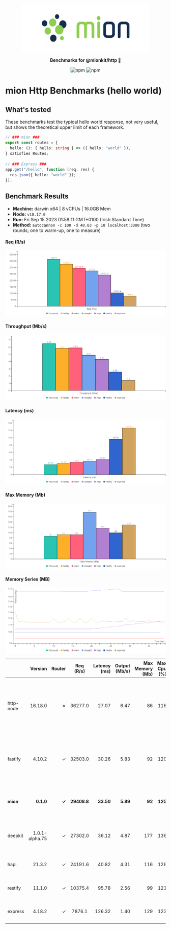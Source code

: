 <p align="center">
  <picture>
    <source media="(prefers-color-scheme: dark)" srcset="./assets/public/logo-dark.svg?raw=true">
    <source media="(prefers-color-scheme: light)" srcset="./assets/public/logo.svg?raw=true">
    <img alt='mion, a mikro kit for Typescript Serverless APIs' src='./assets/public/logo.svg?raw=true' width="403" height="150">
  </picture>
</p>

<p align="center">
  <strong>Benchmarks for  @mionkit/http 🚀</strong><br/>
</p>

<p align=center>
  <img src="https://img.shields.io/badge/code_style-prettier-ff69b4.svg?style=flat-square&maxAge=99999999" alt="npm"  style="max-width:100%;">
  <img src="https://img.shields.io/badge/license-MIT-97ca00.svg?style=flat-square&maxAge=99999999" alt="npm"  style="max-width:100%;">
</p>

# mion Http Benchmarks (hello world)

## What's tested

These benchmarks test the typical hello world response, not very useful, but shows the theoretical upper limit of each framework.

```ts
// ### mion ###
export const routes = {
  hello: (): { hello: string } => ({ hello: "world" }),
} satisfies Routes;

// ### Express ###
app.get("/hello", function (req, res) {
  res.json({ hello: "world" });
});
```

## Benchmark Results

* __Machine:__ darwin x64 | 8 vCPUs | 16.0GB Mem
* __Node:__ `v18.17.0`
* __Run:__ Fri Sep 15 2023 01:58:11 GMT+0100 (Irish Standard Time)
* __Method:__ `autocannon -c 100 -d 40.03 -p 10 localhost:3000` (two rounds; one to warm-up, one to measure)

#### Req (R/s) 

![benchmarks](assets/public/charts-servers-hello/requests.png)



#### Throughput (Mb/s) 

![benchmarks](assets/public/charts-servers-hello/throughput.png)



#### Latency (ms) 

![benchmarks](assets/public/charts-servers-hello/latency.png)



#### Max Memory (Mb) 

![benchmarks](assets/public/charts-servers-hello/maxMem.png)



#### Memory Series (MB) 

![benchmarks](assets/public/charts-servers-hello/memSeries.png)



|           | Version        | Router | Req (R/s)   | Latency (ms) | Output (Mb/s) | Max Memory (Mb) | Max Cpu (%) | Validation | Description                                                                                               |
| :--       | --:            | --:    | :-:         | --:          | --:           | --:             | --:         | :-:        | :--                                                                                                       |
| http-node | 16.18.0        | ✗      | 36277.0     | 27.07        | 6.47          | 86              | 116         | ✗          | Super basic and completely useless bare http server, should be the theoretical upper limit in performance |
| fastify   | 4.10.2         | ✓      | 32503.0     | 30.26        | 5.83          | 92              | 120         | -          | Validation using schemas and ajv. schemas are generated manually or using third party tools               |
| **mion**  | **0.1.0**      | **✓**  | **29408.8** | **33.50**    | **5.89**      | **92**          | **125**     | **✓**      | **Automatic validation and serialization out of the box**                                                 |
| deepkit   | 1.0.1-alpha.75 | ✓      | 27302.0     | 36.12        | 4.87          | 177             | 136         | ✓          | Automatic validation and serialization out of the box                                                     |
| hapi      | 21.3.2         | ✓      | 24191.6     | 40.82        | 4.31          | 116             | 126         | ✗          | validation using joi or third party tools                                                                 |
| restify   | 11.1.0         | ✓      | 10375.4     | 95.78        | 2.56          | 99              | 121         | ✗          | manual validation or third party tools                                                                    |
| express   | 4.18.2         | ✓      | 7876.1      | 126.32       | 1.40          | 129             | 123         | ✗          | manual validation or third party tools                                                                    |
